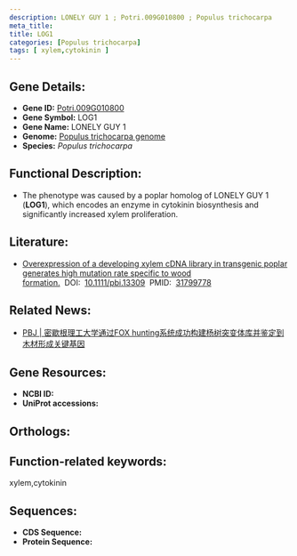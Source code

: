 ```yaml
---
description: LONELY GUY 1 ; Potri.009G010800 ; Populus trichocarpa
meta_title:
title: LOG1
categories: [Populus trichocarpa]
tags: [ xylem,cytokinin ]
---
```


## Gene Details:
- **Gene ID:**	[Potri.009G010800]()
- **Gene Symbol:** LOG1
- **Gene Name:** LONELY GUY 1
- **Genome:** [Populus trichocarpa genome]()
- **Species:** *Populus trichocarpa*

## Functional Description:
   - The phenotype was caused by a poplar homolog of LONELY GUY 1 (**LOG1**), which encodes an enzyme in cytokinin biosynthesis and significantly increased xylem proliferation.

## Literature:
   - [Overexpression of a developing xylem cDNA library in transgenic poplar generates high mutation rate specific to wood formation.]( https://onlinelibrary.wiley.com/doi/10.1111/pbi.13309)&nbsp;&nbsp;DOI:&nbsp;&nbsp;[10.1111/pbi.13309](https://onlinelibrary.wiley.com/doi/10.1111/pbi.13309)&nbsp;&nbsp;PMID:&nbsp;&nbsp;[31799778](https://pubmed.ncbi.nlm.nih.gov/31799778/)

## Related News:
   - [PBJ | 密歇根理工大学通过FOX hunting系统成功构建杨树突变体库并鉴定到木材形成关键基因](https://mp.weixin.qq.com/s?__biz=Mzg3MDEwNDEyMg==&mid=2247486545&idx=1&sn=04b70565e2998fe625217eb9e07faa76&chksm=ce93a104f9e42812a101fa62c0126375f96f44150e25980d23985120a7dd41728d78217d86f8&scene=27#wechat_redirect)

## Gene Resources:
- **NCBI ID:** [](https://www.ncbi.nlm.nih.gov/gene/?term=)
- **UniProt accessions:** [](https://www.uniprot.org/uniprotkb//entry)

## Orthologs:


## Function-related keywords:
xylem,cytokinin

## Sequences:
- **CDS Sequence:**
- **Protein Sequence:**

